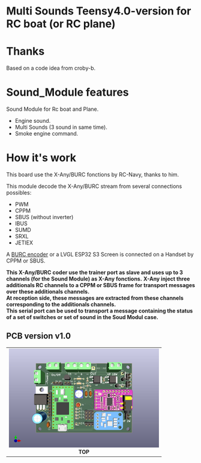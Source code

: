 # Multi Sounds Teensy4.0-version for RC boat (or RC plane)

# Thanks
Based on a code idea from croby-b.  

# Sound_Module features
Sound Module for Rc boat and Plane.  
- Engine sound.  
- Multi Sounds (3 sound in same time).  
- Smoke engine command.  

# How it's work
This board use the X-Any/BURC fonctions by RC-Navy, thanks to him.  

This module decode the X-Any/BURC stream from several connections possibles:
- PWM  
- CPPM  
- SBUS (without inverter)  
- IBUS  
- SUMD  
- SRXL  
- JETIEX  

A [BURC encoder](https://p-loussouarn-free-fr.translate.goog/arduino/exemple/RCUL/RCUL.html?_x_tr_sch=http&_x_tr_sl=auto&_x_tr_tl=en&_x_tr_hl=en) or a LVGL ESP32 S3 Screen is connected on a Handset by CPPM or SBUS.     

**This X-Any/BURC coder use the trainer port as slave and uses up to 3 channels (for the Sound Module) as X-Any fonctions.** 
**X-Any inject three additionals RC channels to a CPPM or SBUS frame for transport messages over these additionals channels.**  
**At reception side, these messages are extracted from these channels corresponding to the additionals channels.**  
**This serial port can be used to transport a message containing the status of a set of switches or set of sound in the Soud Modul case.**  

## PCB version v1.0
<table cellspacing=0>
  <tr>
    <td align=center width=400><a href="https://github.com/pierrotm777/SoundModule_Teensy4.0-version/blob/main/Hardware/README.md"><img src="https://github.com/pierrotm777/SoundModule_Teensy4.0-version/blob/main/Sound_Myca_Teensy-Top3d.png" border="0" name="submit" title="Sound Module" alt="Sound Module"/></a><br><b>TOP</td>
  </tr>
</table> 
